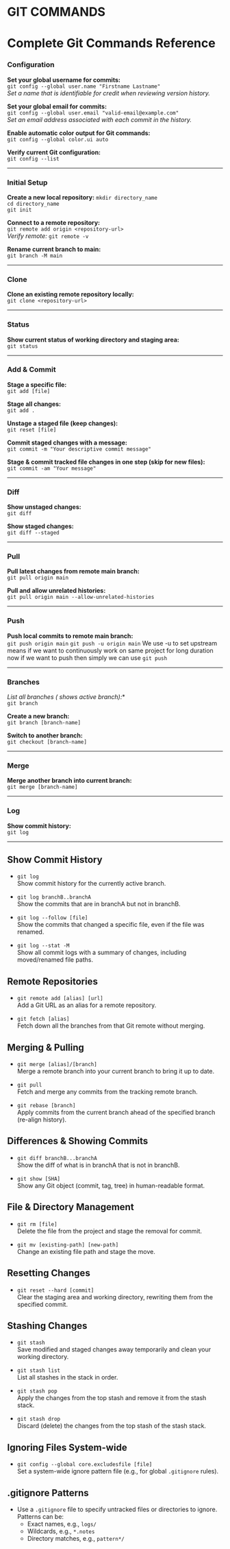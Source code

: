 # GIT COMMANDS
# Complete Git Commands Reference

### Configuration

**Set your global username for commits:**  
`git config --global user.name "Firstname Lastname"`  
_Set a name that is identifiable for credit when reviewing version history._

**Set your global email for commits:**  
`git config --global user.email "valid-email@example.com"`  
_Set an email address associated with each commit in the history._

**Enable automatic color output for Git commands:**  
`git config --global color.ui auto`  

**Verify current Git configuration:**  
`git config --list`  

---

### Initial Setup

**Create a new local repository:**
`mkdir directory_name`<br>
`cd directory_name`<br>
`git init`


**Connect to a remote repository:**  
`git remote add origin <repository-url>`  
_Verify remote:_ `git remote -v`

**Rename current branch to main:**  
`git branch -M main`  

---

### Clone

**Clone an existing remote repository locally:**  
`git clone <repository-url>`  

---

### Status

**Show current status of working directory and staging area:**  
`git status`  

---

### Add & Commit

**Stage a specific file:**  
`git add [file]`  

**Stage all changes:**  
`git add .`  

**Unstage a staged file (keep changes):**  
`git reset [file]`  

**Commit staged changes with a message:**  
`git commit -m "Your descriptive commit message"`  

**Stage & commit tracked file changes in one step (skip for new files):**  
`git commit -am "Your message"`  

---

### Diff

**Show unstaged changes:**  
`git diff`  

**Show staged changes:**  
`git diff --staged`  

---

### Pull

**Pull latest changes from remote main branch:**  
`git pull origin main`  

**Pull and allow unrelated histories:**  
`git pull origin main --allow-unrelated-histories`  

---

### Push

**Push local commits to remote main branch:**  
`git push origin main`
  `git push -u origin main`
  We use -u to set upstream means if we want to continuously work on same project for long duration now if we want to push then simply we can use
  `git push`   

---

### Branches

**List all branches (* shows active branch):**  
`git branch`  

**Create a new branch:**  
`git branch [branch-name]`  

**Switch to another branch:**  
`git checkout [branch-name]`  

---

### Merge

**Merge another branch into current branch:**  
`git merge [branch-name]`  

---

### Log

**Show commit history:**  
`git log`  

---

## Show Commit History
- `git log`  
  Show commit history for the currently active branch.

- `git log branchB..branchA`  
  Show the commits that are in branchA but not in branchB.

- `git log --follow [file]`  
  Show the commits that changed a specific file, even if the file was renamed.

- `git log --stat -M`  
  Show all commit logs with a summary of changes, including moved/renamed file paths.

## Remote Repositories
- `git remote add [alias] [url]`  
  Add a Git URL as an alias for a remote repository.

- `git fetch [alias]`  
  Fetch down all the branches from that Git remote without merging.

## Merging & Pulling
- `git merge [alias]/[branch]`  
  Merge a remote branch into your current branch to bring it up to date.

- `git pull`  
  Fetch and merge any commits from the tracking remote branch.

- `git rebase [branch]`  
  Apply commits from the current branch ahead of the specified branch (re-align history).

## Differences & Showing Commits
- `git diff branchB...branchA`  
  Show the diff of what is in branchA that is not in branchB.

- `git show [SHA]`  
  Show any Git object (commit, tag, tree) in human-readable format.

## File & Directory Management
- `git rm [file]`  
  Delete the file from the project and stage the removal for commit.

- `git mv [existing-path] [new-path]`  
  Change an existing file path and stage the move.

## Resetting Changes
- `git reset --hard [commit]`  
  Clear the staging area and working directory, rewriting them from the specified commit.

## Stashing Changes
- `git stash`  
  Save modified and staged changes away temporarily and clean your working directory.

- `git stash list`  
  List all stashes in the stack in order.

- `git stash pop`  
  Apply the changes from the top stash and remove it from the stash stack.

- `git stash drop`  
  Discard (delete) the changes from the top stash of the stash stack.

## Ignoring Files System-wide
- `git config --global core.excludesfile [file]`  
  Set a system-wide ignore pattern file (e.g., for global `.gitignore` rules).

## .gitignore Patterns
- Use a `.gitignore` file to specify untracked files or directories to ignore. Patterns can be:
  - Exact names, e.g., `logs/`
  - Wildcards, e.g., `*.notes`
  - Directory matches, e.g., `pattern*/`
